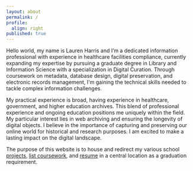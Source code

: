 ```yaml
---
layout: about
permalink: /
profile:
  align: right
published: true
---
```


Hello world, my name is Lauren Harris and I’m a dedicated information professional with experience in healthcare facilities compliance, currently expanding my expertise by pursuing a graduate degree in Library and Information Science with a specialization in Digital Curation. Through coursework on metadata, database design, digital preservation, and electronic records management, I'm gaining the technical skills needed to tackle complex information challenges. 

My practical experience is broad, having experience in healthcare, government, and higher education archives. This 
blend of professional experience and ongoing education positions me uniquely within the field. 
My particular interest lies in web archiving and ensuring the longevity of digital objects. I believe in the 
importance of capturing and preserving our online world for historical and research purposes. I am excited to make 
a lasting impact on the digital landscape.

The purpose of this website is to house and redirect my various school [projects](https://laurenmharris.github.io/projects/), [list coursework](https://laurenmharris.github.io/blog/2024/mlis-coursework/), and [resume](https://laurenmharris.github.io/resume/) in a central location as a graduation requirement. 

